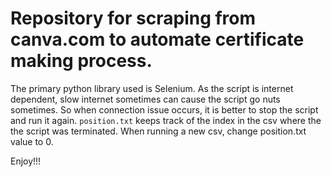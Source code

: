 # Repository for scraping from canva.com to automate certificate making process.

The primary python library used is Selenium.
As the script is internet dependent, slow internet sometimes can cause the script go nuts sometimes.
So when connection issue occurs, it is better to stop the script and run it again.
`position.txt` keeps track of the index in the csv where the the script was terminated.
When running a new csv, change position.txt value to 0.

Enjoy!!!


